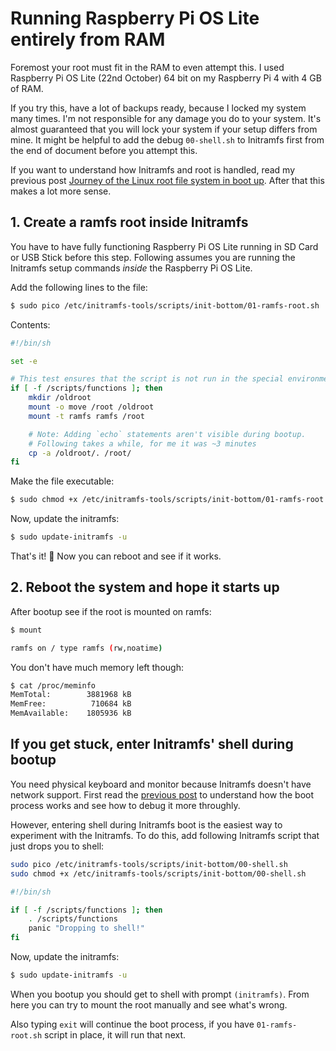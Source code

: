 # Running Raspberry Pi OS Lite entirely from RAM

Foremost your root must fit in the RAM to even attempt this. I used Raspberry Pi OS Lite (22nd October) 64 bit on my Raspberry Pi 4 with 4 GB of RAM.

If you try this, have a lot of backups ready, because I locked my system many times. I'm not responsible for any damage you do to your system. It's almost guaranteed that you will lock your system if your setup differs from mine. It might be helpful to add the debug `00-shell.sh` to Initramfs first from the end of document before you attempt this. 

If you want to understand how Initramfs and root is handled, read my previous post [Journey of the Linux root file system in boot up](./root.md). After that this makes a lot more sense.

## 1. Create a ramfs root inside Initramfs

You have to have fully functioning Raspberry Pi OS Lite running in SD Card or USB Stick before this step. Following assumes you are running the Initramfs setup commands *inside* the Raspberry Pi OS Lite.

Add the following lines to the file:

```bash
$ sudo pico /etc/initramfs-tools/scripts/init-bottom/01-ramfs-root.sh
```

Contents:

```sh
#!/bin/sh

set -e

# This test ensures that the script is not run in the special environment of the initramfs update command, only during boot.
if [ -f /scripts/functions ]; then
    mkdir /oldroot
    mount -o move /root /oldroot
    mount -t ramfs ramfs /root

    # Note: Adding `echo` statements aren't visible during bootup.
    # Following takes a while, for me it was ~3 minutes
    cp -a /oldroot/. /root/
fi
```

Make the file executable:

```sh
$ sudo chmod +x /etc/initramfs-tools/scripts/init-bottom/01-ramfs-root.sh
```

Now, update the initramfs:

```sh
$ sudo update-initramfs -u
```

That's it! 🎉 Now you can reboot and see if it works.

## 2. Reboot the system and hope it starts up

After bootup see if the root is mounted on ramfs:

```sh
$ mount

ramfs on / type ramfs (rw,noatime)
```

You don't have much memory left though:

```sh
$ cat /proc/meminfo
MemTotal:        3881968 kB
MemFree:          710684 kB
MemAvailable:    1805936 kB
```

## If you get stuck, enter Initramfs' shell during bootup

You need physical keyboard and monitor because Initramfs doesn't have network support. First read the [previous post](./root.md) to understand how the boot process works and see how to debug it more throughly. 

However, entering shell during Initramfs boot is the easiest way to experiment with the Initramfs. To do this, add following Initramfs script that just drops you to shell:

```sh
sudo pico /etc/initramfs-tools/scripts/init-bottom/00-shell.sh
sudo chmod +x /etc/initramfs-tools/scripts/init-bottom/00-shell.sh
```

```sh
#!/bin/sh

if [ -f /scripts/functions ]; then
    . /scripts/functions
    panic "Dropping to shell!"
fi
```

Now, update the initramfs:

```sh
$ sudo update-initramfs -u
```

When you bootup you should get to shell with prompt `(initramfs)`. From here you can try to mount the root manually and see what's wrong.

Also typing `exit` will continue the boot process, if you have `01-ramfs-root.sh` script in place, it will run that next.